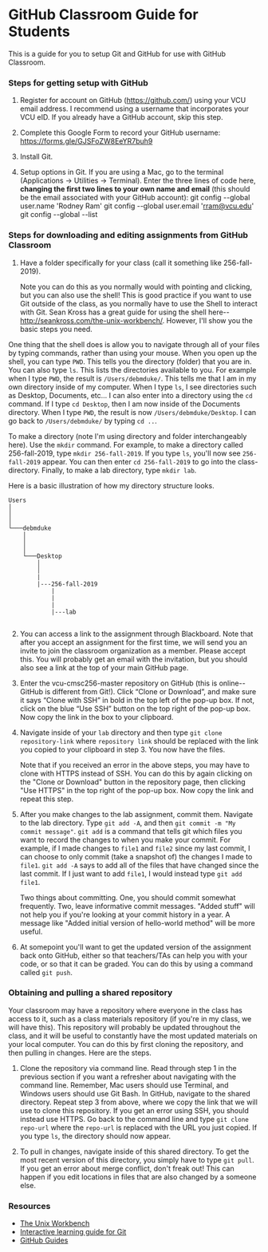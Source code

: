 # GitHub Classroom Guide for Students

This is a guide for you to setup Git and GitHub for use with GitHub Classroom. 

### Steps for getting setup with GitHub
1. Register for account on GitHub (https://github.com/) using your VCU email address. I recommend using a username that incorporates your VCU eID. If you already have a GitHub account, skip this step.

2. Complete this Google Form to record your GitHub username: https://forms.gle/GJSFoZW8EeYR7buh9

3. Install Git. 

4. Setup options in Git. If you are using a Mac, go to the terminal (Applications -> Utilities -> Terminal). Enter the three lines of code here, **changing the first two lines to your own name and email** (this should be the email associated with your GitHub account): 
   git config --global user.name 'Rodney Ram'
   git config --global user.email 'rram@vcu.edu'
   git config --global --list
 

### Steps for downloading and editing assignments from GitHub Classroom

1.  Have a folder specifically for your class (call it something like 256-fall-2019). 

    Note you can do this as you normally would with pointing and clicking, but you can also use the shell! This is good practice if you want to use Git outside of the class, as you normally have to use the Shell to interact with Git. Sean Kross has a great guide for using the shell here--http://seankross.com/the-unix-workbench/. However, I'll show you the basic steps you need.

 One thing that the shell does is allow you to navigate through all of your files by typing commands, rather than using your mouse. When you open up the shell, you can type `PWD`. This tells you the directory (folder) that you are in. You can also type `ls`. This lists the directories available to you. For example when I type `PWD`, the result is `/Users/debmduke/`. This tells me that I am in my own directory inside of my computer. When I type `ls`, I see directories such as Desktop, Documents, etc... I can also enter into a directory using the `cd` command. If I type `cd Desktop`, then I am now inside of the Documents directory. When I type `PWD`, the result is now `/Users/debmduke/Desktop`. I can go back to `/Users/debmduke/` by typing `cd ..`.

To make a directory (note I'm using directory and folder interchangeably here). Use the `mkdir` command. For example, to make a directory called 256-fall-2019, type `mkdir 256-fall-2019`. 
If you type `ls`, you'll now see `256-fall-2019` appear. 
You can then enter `cd 256-fall-2019` to go into the class-directory. 
Finally, to make a lab directory,  type `mkdir lab`. 

Here is a basic illustration of how my directory structure looks.

```
Users
│
│
│
└───debmduke
    │
    │
    │
    └───Desktop
        │
        │
        |
        |---256-fall-2019
            |
            |
            |
            |---lab
         

```

2.  You can access a link to the assignment through Blackboard. Note that after you accept an assignment for the first time, we will send you an invite to join the classroom organization as a member. Please accept this. You will probably get an email with the invitation, but you should also see a link at the top of your main GitHub page.

3. Enter the vcu-cmsc256-master repository on GitHub (this is online--GitHub is different from Git!). Click “Clone or Download”, and make sure it says “Clone with SSH” in bold in the top left of the pop-up box. If not, click on the blue “Use SSH” button on the top right of the pop-up box. Now copy the link in the box to your clipboard.

4. Navigate inside of your `lab` directory and then type `git clone repository-link` where `repository link` should be replaced with the link you copied to your clipboard in step 3. You now have the files.

    Note that if you received an error in the above steps, you may have to clone with HTTPS instead of SSH. You can do this by again clicking on the "Clone or Download" button in the repository page, then clicking "Use HTTPS" in the top right of the pop-up box. Now copy the link and repeat this step.
    
5.  After you make changes to the lab assignment, commit them.  Navigate to the lab directory. Type `git add -A`, and then `git commit -m "My commit message"`. `git add` is a command that tells git which files you want to record the changes to when you make your commit. For example, if I made changes to `file1` and `file2` since my last commit, I can choose to only commit (take a snapshot of) the changes I made to `file1`. `git add -A` says to add all of the files that have changed since the last commit. If I just want to add `file1`, I would instead type `git add file1`.

    Two things about committing. One, you should commit somewhat frequently. Two, leave informative commit messages. "Added stuff" will not help you if you're looking at your commit history in a year. A message like "Added initial version of hello-world method" will be more useful.

6.  At somepoint you'll want to get the updated version of the assignment back onto GitHub, either so that teachers/TAs can help you with your code, or so that it can be graded. You can do this by using a command called `git push`. 

### Obtaining and pulling a shared repository

Your classroom may have a repository where everyone in the class has access to it, such as a class materials repository (if you're in my class, we will have this). This repository will probably be updated throughout the class, and it will be useful to constantly have the most updated materials on your local computer. You can do this by first cloning the repository, and then pulling in changes. Here are the steps.

1. Clone the repository via command line. Read through step 1 in the previous section if you want a refresher about navigating with the command line. Remember, Mac users should use Terminal, and Windows users should use Git Bash. 
    In GitHub, navigate to the shared directory. Repeat step 3 from above, where we copy the link that we will use to clone this repository. If you get an error using SSH, you should instead use HTTPS. Go back to the command line and type `git clone repo-url` where the `repo-url` is replaced with the URL you just copied. If you type `ls`, the directory should now appear.
    
2. To pull in changes, navigate inside of this shared directory. To get the most recent version of this directory, you simply have to type `git pull`. If you get an error about merge conflict, don't freak out! This can happen if you edit locations in files that are also changed by a someone else. 

### Resources
* [The Unix Workbench](http://seankross.com/the-unix-workbench/)
* [Interactive learning guide for Git](http://learngitbranching.js.org/)
* [GitHub Guides](https://guides.github.com/)
